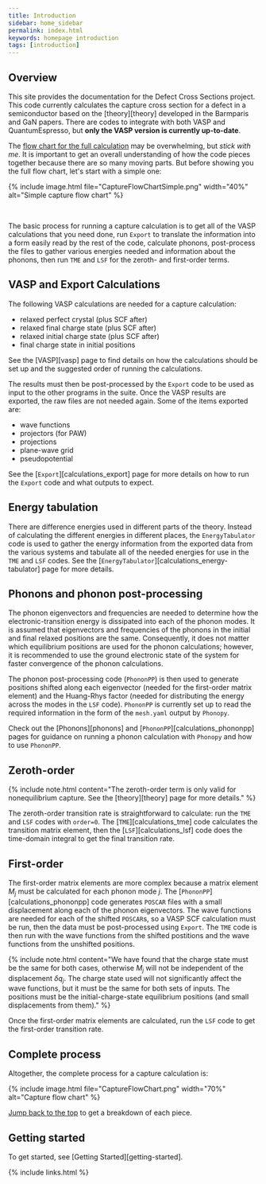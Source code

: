 ```yaml
---
title: Introduction
sidebar: home_sidebar
permalink: index.html
keywords: homepage introduction
tags: [introduction]
---
```


## Overview

This site provides the documentation for the Defect Cross Sections project. This code currently calculates the capture cross section for a defect in a semiconductor based on the [theory][theory] developed in the Barmparis and GaN papers. There are codes to integrate with both VASP and QuantumEspresso, but __only the VASP version is currently up-to-date__.

The [flow chart for the full calculation](#complete-process) may be overwhelming, but _stick with me_. It is important to get an overall understanding of how the code pieces together because there are so many moving parts. But before showing you the full flow chart, let's start with a simple one:

{% include image.html file="CaptureFlowChartSimple.png" width="40%" alt="Simple capture flow chart" %}

<br/> 

The basic process for running a capture calculation is to get all of the VASP calculations that you need done, run `Export` to translate the information into a form easily read by the rest of the code, calculate phonons, post-process the files to gather various energies needed and information about the phonons, then run `TME` and `LSF` for the zeroth- and first-order terms. 

## VASP and Export Calculations 

The following VASP calculations are needed for a capture calculation:
* relaxed perfect crystal (plus SCF after)
* relaxed final charge state (plus SCF after)
* relaxed initial charge state (plus SCF after)
* final charge state in initial positions

See the [VASP][vasp] page to find details on how the calculations should be set up and the suggested order of running the calculations.

The results must then be post-processed by the `Export` code to be used as input to the other programs in the suite. Once the VASP results are exported, the raw files are not needed again. Some of the items exported are:
* wave functions
* projectors (for PAW)
* projections
* plane-wave grid
* pseudopotential

See the [`Export`][calculations_export] page for more details on how to run the `Export` code and what outputs to expect.

## Energy tabulation

There are difference energies used in different parts of the theory. Instead of calculating the different energies in different places, the `EnergyTabulator` code is used to gather the energy information from the exported data from the various systems and tabulate all of the needed energies for use in the `TME` and `LSF` codes. See the [`EnergyTabulator`][calculations_energy-tabulator] page for more details.

## Phonons and phonon post-processing

The phonon eigenvectors and frequencies are needed to determine how the electronic-transition energy is dissipated into each of the phonon modes. It is assumed that eigenvectors and frequencies of the phonons in the initial and final relaxed positions are the same. Consequently, it does not matter which equilibrium positions are used for the phonon calculations; however, it is recommended to use the ground electronic state of the system for faster convergence of the phonon calculations. 

The phonon post-processing code (`PhononPP`) is then used to generate positions shifted along each eigenvector (needed for the first-order matrix element) and the Huang-Rhys factor (needed for distributing the energy across the modes in the `LSF` code). `PhononPP` is currently set up to read the required information in the form of the `mesh.yaml` output by `Phonopy`. 

Check out the [Phonons][phonons] and [`PhononPP`][calculations_phononpp] pages for guidance on running a phonon calculation with `Phonopy` and how to use `PhononPP`.

## Zeroth-order

{% include note.html content="The zeroth-order term is only valid for nonequilibrium capture. See the [theory][theory] page for more details." %}

The zeroth-order transition rate is straightforward to calculate: run the `TME` and `LSF` codes with `order=0`. The [`TME`][calculations_tme] code calculates the transition matrix element, then the [`LSF`][calculations_lsf] code does the time-domain integral to get the final transition rate. 

## First-order

The first-order matrix elements are more complex because a matrix element $M_j$ must be calculated for each phonon mode $j$. The [`PhononPP`][calculations_phononpp] code generates `POSCAR` files with a small displacement along each of the phonon eigenvectors. The wave functions are needed for each of the shifted `POSCAR`s, so a VASP SCF calculation must be run, then the data must be post-processed using `Export`. The `TME` code is then run with the wave functions from the shifted postitions and the wave functions from the unshifted positions.

{% include note.html content="We have found that the charge state must be the same for both cases, otherwise $M_j$ will not be independent of the displacement $\delta q_j$. The charge state used will not significantly affect the wave functions, but it must be the same for both sets of inputs. The positions must be the initial-charge-state equilibrium positions (and small displacements from them)." %}

Once the first-order matrix elements are calculated, run the `LSF` code to get the first-order transition rate. 

## Complete process

Altogether, the complete process for a capture calculation is:

{% include image.html file="CaptureFlowChart.png" width="70%" alt="Capture flow chart" %}

[Jump back to the top](#overview) to get a breakdown of each piece. 

## Getting started

To get started, see [Getting Started][getting-started].

{% include links.html %}
